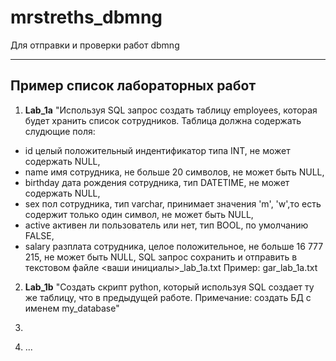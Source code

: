 # mrstreths_dbmng
Для отправки и проверки работ dbmng

---
## Пример список лабораторных работ

1. **Lab_1a** "Используя SQL запрос создать таблицу employees, которая будет хранить список сотрудников. Таблица должна содержать слудющие поля:
- id целый положительный индентификатор типа INT, не может содержать NULL,
- name имя сотрудника, не больше 20 символов, не может быть NULL,
- birthday дата рождения сотрудника, тип DATETIME, не может содержать NULL,
- sex пол сотрудника, тип varchar, принимает значения 'm', 'w',то есть содержит только один символ, не может быть NULL,
-	active активен ли пользователь или нет, тип BOOL, по умолчанию FALSE,
-	salary  разплата сотрудника, целое положительное, не больше 16 777 215, не может быть NULL,
SQL запрос сохранить и отправить в текстовом файле <ваши инициалы>_lab_1a.txt
Пример: gar_lab_1a.txt

2. **Lab_1b** "Создать скрипт python, который используя SQL создает ту же таблицу, что в предыдущей работе. Примечание: создать БД c именем my_database"
3. ~~~Lab_1c "скрипт peewee для добавления данных"
4. ...
